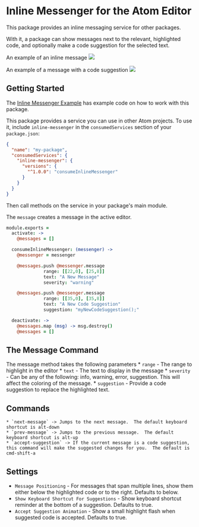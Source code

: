# Inline Messenger for the Atom Editor

This package provides an inline messaging service for other packages.

With it, a package can show messages next to the relevant, highlighted code,  and optionally make a code suggestion for the selected text.

An example of an inline message
![](https://f.cloud.github.com/assets/671378/2241819/f8418cb8-9ce5-11e3-87e5-109e965986d0.png)

An example of a message with a code suggestion
![](https://f.cloud.github.com/assets/671378/2241819/f8418cb8-9ce5-11e3-87e5-109e965986d0.png)

## Getting Started

The [Inline Messenger Example](https://github.com/mdgriffith/atom-inline-messenger-example) has example code on how to work with this package.

This package provides a service you can use in other Atom projects.  To use
it, include `inline-messenger` in the `consumedServices` section of your `package.json`:

```json
{
  "name": "my-package",
  "consumedServices": {
    "inline-messenger": {
      "versions": {
        "^1.0.0": "consumeInlineMessenger"
      }
    }
  }
}
```

Then call methods on the service in your package's main module.

The `message` creates a message in the active editor.

```coffee
module.exports =
  activate: ->
    @messages = []

  consumeInlineMessenger: (messenger) ->
    @messenger = messenger

    @messages.push @messenger.message
              range: [[22,0], [25,8]]
              text: "A New Message"
              severity: "warning"

    @messages.push @messenger.message
              range: [[35,0], [35,8]]
              text: "A New Code Suggestion"
              suggestion: "myNewCodeSuggestion();"

  deactivate: ->
    @messages.map (msg) -> msg.destroy()
    @messages = []
```

## The Message Command

The message method takes the following parameters
    * `range` - The range to highlight in the editor
    * `text` - The text to display in the message
    * `severity` - Can be any of the following: info, warning, error, suggestion.  This will affect the coloring of the message.
    * `suggestion` - Provide a code suggestion to replace the highlighted text.


## Commands

    * `next-message` -> Jumps to the next message.  The default keyboard shortcut is alt-down
    * `prev-message` -> Jumps to the previous message.  The default keyboard shortcut is alt-up
    * `accept-suggestion` -> If the current message is a code suggestion, this command will make the suggested changes for you.  The default is cmd-shift-a


## Settings

* `Message Positioning` - For messages that span multiple lines, show them either below the highlighted code or to the right.  Defaults to below.
* `Show Keyboard Shortcut For Suggestions` - Show keyboard shortcut reminder at the bottom of a suggestion.  Defaults to true.
* `Accept Suggestion Animation` - Show a small highlight flash when suggested code is accepted.  Defaults to true.
